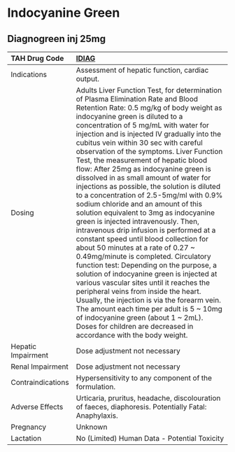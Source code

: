 # Indocyanine Green

## Diagnogreen inj 25mg

| TAH Drug Code      | [**IDIAG**](https://www.tahsda.org.tw/drugs/hissearch.php?drug_code=IDIAG)                                                                                                                                                                                                                                                                                                                                                                                                                                                                                                                                                                                                                                                                                                                                                                                                                                                                                                                                                                                                                                                                                                                                                                    |
|:-------------------|:----------------------------------------------------------------------------------------------------------------------------------------------------------------------------------------------------------------------------------------------------------------------------------------------------------------------------------------------------------------------------------------------------------------------------------------------------------------------------------------------------------------------------------------------------------------------------------------------------------------------------------------------------------------------------------------------------------------------------------------------------------------------------------------------------------------------------------------------------------------------------------------------------------------------------------------------------------------------------------------------------------------------------------------------------------------------------------------------------------------------------------------------------------------------------------------------------------------------------------------------|
| Indications        | Assessment of hepatic function, cardiac output.                                                                                                                                                                                                                                                                                                                                                                                                                                                                                                                                                                                                                                                                                                                                                                                                                                                                                                                                                                                                                                                                                                                                                                                               |
| Dosing             | Adults Liver Function Test, for determination of Plasma Elimination Rate and Blood Retention Rate: 0.5 mg/kg of body weight as indocyanine green is diluted to a concentration of 5 mg/mL with water for injection and is injected IV gradually into the cubitus vein within 30 sec with careful observation of the symptoms. Liver Function Test, the measurement of hepatic blood flow: After 25mg as indocyanine green is dissolved in as small amount of water for injections as possible, the solution is diluted to a concentration of 2.5-5mg/ml with 0.9% sodium chloride and an amount of this solution equivalent to 3mg as indocyanine green is injected intravenously. Then, intravenous drip infusion is performed at a constant speed until blood collection for about 50 minutes at a rate of 0.27 ~ 0.49mg/minute is completed. Circulatory function test: Depending on the purpose, a solution of indocyanine green is injected at various vascular sites until it reaches the peripheral veins from inside the heart. Usually, the injection is via the forearm vein. The amount each time per adult is 5 ~ 10mg of indocyanine green (about 1 ~ 2mL). Doses for children are decreased in accordance with the body weight. |
| Hepatic Impairment | Dose adjustment not necessary                                                                                                                                                                                                                                                                                                                                                                                                                                                                                                                                                                                                                                                                                                                                                                                                                                                                                                                                                                                                                                                                                                                                                                                                                 |
| Renal Impairment   | Dose adjustment not necessary                                                                                                                                                                                                                                                                                                                                                                                                                                                                                                                                                                                                                                                                                                                                                                                                                                                                                                                                                                                                                                                                                                                                                                                                                 |
| Contraindications  | Hypersensitivity to any component of the formulation.                                                                                                                                                                                                                                                                                                                                                                                                                                                                                                                                                                                                                                                                                                                                                                                                                                                                                                                                                                                                                                                                                                                                                                                         |
| Adverse Effects    | Urticaria, pruritus, headache, discolouration of faeces, diaphoresis. Potentially Fatal: Anaphylaxis.                                                                                                                                                                                                                                                                                                                                                                                                                                                                                                                                                                                                                                                                                                                                                                                                                                                                                                                                                                                                                                                                                                                                         |
| Pregnancy          | Unknown                                                                                                                                                                                                                                                                                                                                                                                                                                                                                                                                                                                                                                                                                                                                                                                                                                                                                                                                                                                                                                                                                                                                                                                                                                       |
| Lactation          | No (Limited) Human Data - Potential Toxicity                                                                                                                                                                                                                                                                                                                                                                                                                                                                                                                                                                                                                                                                                                                                                                                                                                                                                                                                                                                                                                                                                                                                                                                                  |

